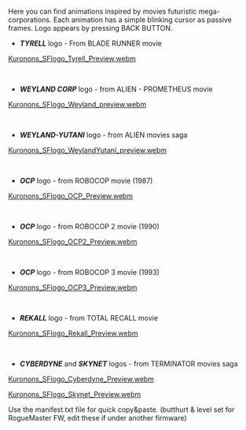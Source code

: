 Here you can find animations inspired by movies futuristic mega-corporations.
Each animation has a simple blinking cursor as passive frames.
Logo appears by pressing BACK BUTTON.

- ___TYRELL___ logo - From BLADE RUNNER movie

[Kuronons_SFlogo_Tyrell_Preview.webm](https://user-images.githubusercontent.com/110337784/193908556-dcc1acca-9f79-496f-8b9c-1ad938223e5d.webm) 

<BR>

- ___WEYLAND CORP___ logo - from ALIEN - PROMETHEUS movie
    
[Kuronons_SFlogo_Weyland_preview.webm](https://user-images.githubusercontent.com/110337784/194727796-0679e240-1673-48a0-9c9d-4e94542aac79.webm)
    
<BR>

- ___WEYLAND-YUTANI___ logo - from ALIEN movies saga
    
[Kuronons_SFlogo_WeylandYutani_preview.webm](https://user-images.githubusercontent.com/110337784/193909211-3d87da37-6dda-4674-816d-be50425dc7b1.webm)
    
<BR>
    
- ___OCP___ logo - from ROBOCOP movie (1987)
    
[Kuronons_SFlogo_OCP_Preview.webm](https://user-images.githubusercontent.com/110337784/193909244-431c53a0-2822-462d-a87e-b3a9e88cc92f.webm)

<BR>
    
- ___OCP___ logo - from ROBOCOP 2 movie (1990)
    
[Kuronons_SFlogo_OCP2_Preview.webm](https://user-images.githubusercontent.com/110337784/194722975-73c2122f-ca72-401f-8d88-04009a45a076.webm)

<BR>
    
- ___OCP___ logo - from ROBOCOP 3 movie (1993)
    
[Kuronons_SFlogo_OCP3_Preview.webm](https://user-images.githubusercontent.com/110337784/194718158-b1d37d91-9e27-4f01-852d-957636e23028.webm)
    
<BR>
    
- ___REKALL___ logo - from TOTAL RECALL movie
    
[Kuronons_SFlogo_Rekall_Preview.webm](https://user-images.githubusercontent.com/110337784/193909274-5036edbe-14bc-4383-9634-4623872b2161.webm)
    
<BR>
    
- ___CYBERDYNE___ and ___SKYNET___ logos - from TERMINATOR movies saga
    
[Kuronons_SFlogo_Cyberdyne_Preview.webm](https://user-images.githubusercontent.com/110337784/193909318-c371d601-d8c6-414c-82f3-484e8c9a63fa.webm)
    
[Kuronons_SFlogo_Skynet_Preview.webm](https://user-images.githubusercontent.com/110337784/193909341-93e78927-448d-47f9-9338-46be676b91ee.webm)

    
Use the manifest.txt file for quick copy&paste. (butthurt & level set for RogueMaster FW, edit these if under another firmware)
